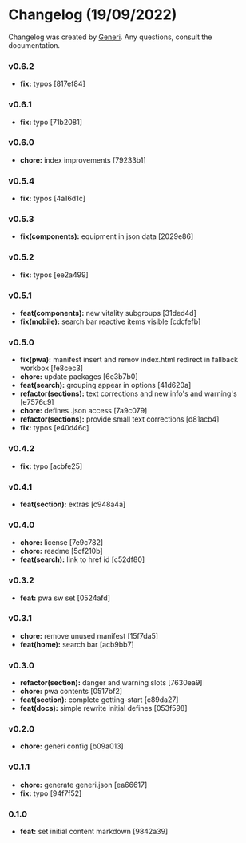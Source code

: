 # Changelog (19/09/2022)

Changelog was created by [Generi](https://github.com/Novout/generi). Any questions, consult the documentation.

### v0.6.2

* **fix:** typos [817ef84]

### v0.6.1

* **fix:** typo [71b2081]

### v0.6.0

* **chore:** index improvements [79233b1]

### v0.5.4

* **fix:** typos [4a16d1c]

### v0.5.3

* **fix(components):** equipment in json data [2029e86]

### v0.5.2

* **fix:** typos [ee2a499]

### v0.5.1

* **feat(components):** new vitality subgroups [31ded4d]
* **fix(mobile):** search bar reactive items visible [cdcfefb]

### v0.5.0

* **fix(pwa):** manifest insert and remov index.html redirect in fallback workbox [fe8cec3]
* **chore:** update packages [6e3b7b0]
* **feat(search):** grouping appear in options [41d620a]
* **refactor(sections):** text corrections and new info's and warning's [e7576c9]
* **chore:** defines .json access [7a9c079]
* **refactor(sections):** provide small text corrections [d81acb4]
* **fix:** typos [e40d46c]

### v0.4.2

* **fix:** typo [acbfe25]

### v0.4.1

* **feat(section):** extras [c948a4a]

### v0.4.0

* **chore:** license [7e9c782]
* **chore:** readme [5cf210b]
* **feat(search):** link to href id [c52df80]

### v0.3.2

* **feat:** pwa sw set [0524afd]

### v0.3.1

* **chore:** remove unused manifest [15f7da5]
* **feat(home):** search bar [acb9bb7]

### v0.3.0

* **refactor(section):** danger and warning slots [7630ea9]
* **chore:** pwa contents [0517bf2]
* **feat(section):** complete getting-start [c89da27]
* **feat(docs):** simple rewrite initial defines [053f598]

### v0.2.0

* **chore:** generi config [b09a013]

### v0.1.1

* **chore:** generate generi.json [ea66617]
* **fix:** typo [94f7f52]

### 0.1.0

* **feat:** set initial content markdown [9842a39]
